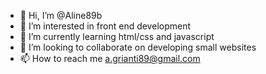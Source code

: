 - 👋 Hi, I’m @Aline89b
- 👀 I’m interested in front end development
- 🌱 I’m currently learning html/css and javascript
- 💞️ I’m looking to collaborate on developing small websites
- 📫 How to reach me a.grianti89@gmail.com

<!---
Aline89b/Aline89b is a ✨ special ✨ repository because its `README.md` (this file) appears on your GitHub profile.
You can click the Preview link to take a look at your changes.
--->
